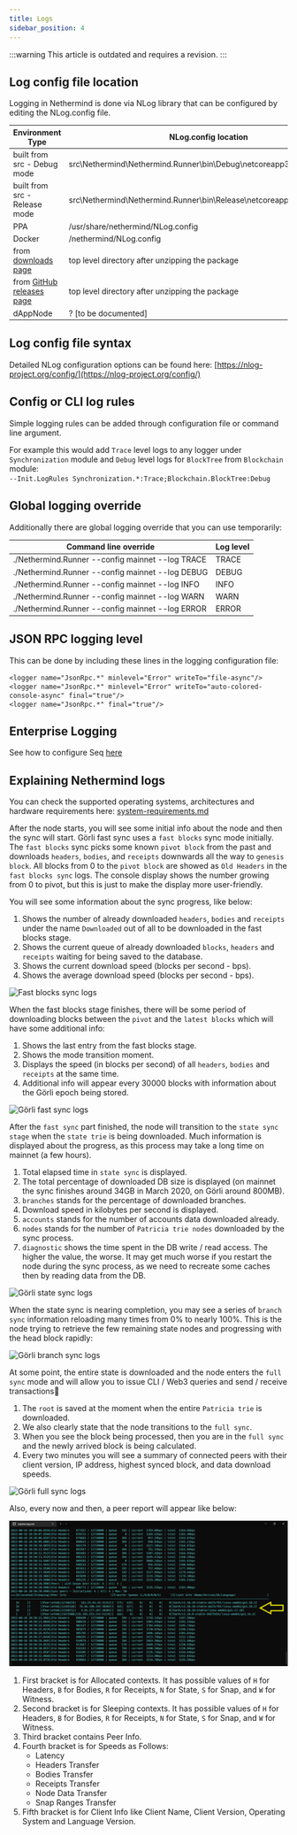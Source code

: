 ```yaml
---
title: Logs
sidebar_position: 4
---
```


:::warning
This article is outdated and requires a revision.
:::

## Log config file location

Logging in Nethermind is done via NLog library that can be configured by editing the NLog.config file.

| Environment Type                                                                  | NLog.config location                                                   |
|-----------------------------------------------------------------------------------|------------------------------------------------------------------------|
| built from src - Debug mode                                                       | src\Nethermind\Nethermind.Runner\bin\Debug\netcoreapp3.1\NLog.config   |
| built from src - Release mode                                                     | src\Nethermind\Nethermind.Runner\bin\Release\netcoreapp3.1\NLog.config |
| PPA                                                                               | /usr/share/nethermind/NLog.config                                      |
| Docker                                                                            | /nethermind/NLog.config                                                |
| from [downloads page](https://downloads.nethermind.io)                            | top level directory after unzipping the package                        |
| from [GitHub releases page](https://github.com/NethermindEth/nethermind/releases) | top level directory after unzipping the package                        |
| dAppNode                                                                          | ? \[to be documented]                                                  |

## Log config file syntax

Detailed NLog configuration options can be found
here: [https://nlog-project.org/config/](https://nlog-project.org/config/)

## Config or CLI log rules

Simple logging rules can be added through configuration file or command line argument.

For example this would add `Trace` level logs to any logger under `Synchronization` module and `Debug` level logs
for `BlockTree` from `Blockchain` module:\
`--Init.LogRules Synchronization.*:Trace;Blockchain.BlockTree:Debug`

## Global logging override

Additionally there are global logging override that you can use temporarily:

| Command line override                            | Log level |
|--------------------------------------------------|-----------|
| ./Nethermind.Runner --config mainnet --log TRACE | TRACE     |
| ./Nethermind.Runner --config mainnet --log DEBUG | DEBUG     |
| ./Nethermind.Runner --config mainnet --log INFO  | INFO      |
| ./Nethermind.Runner --config mainnet --log WARN  | WARN      |
| ./Nethermind.Runner --config mainnet --log ERROR | ERROR     |

## JSON RPC logging level

This can be done by including these lines in the logging configuration file:

```
<logger name="JsonRpc.*" minlevel="Error" writeTo="file-async"/>
<logger name="JsonRpc.*" minlevel="Error" writeTo="auto-colored-console-async" final="true"/>
<logger name="JsonRpc.*" final="true"/>
```

## Enterprise Logging

See how to configure Seq [here](https://docs.nethermind.io/nethermind/enterprise/seq)

## Explaining Nethermind logs

You can check the supported operating systems, architectures and hardware requirements
here: [system-requirements.md](../get-started/system-requirements.md)

After the node starts, you will see some initial info about the node and then the sync will start. Görli fast sync uses
a `fast blocks` sync mode initially. The `fast blocks` sync picks some known `pivot block` from the past and
downloads `headers`, `bodies`, and `receipts` downwards all the way to `genesis block`. All blocks from 0 to
the `pivot block` are showed as `Old Headers` in the `fast blocks sync` logs. The console display shows the number
growing from 0 to pivot, but this is just to make the display more user-friendly.

You will see some information about the sync progress, like below:

1. Shows the number of already downloaded `headers`, `bodies` and `receipts` under the name `Downloaded` out of all to
   be downloaded in the fast blocks stage.
2. Shows the current queue of already downloaded `blocks`, `headers` and `receipts` waiting for being saved to the
   database.
3. Shows the current download speed (blocks per second - bps).
4. Shows the average download speed (blocks per second - bps).

![Fast blocks sync logs](/img/getting\_started\_log\_0.png)

When the fast blocks stage finishes, there will be some period of downloading blocks between the `pivot` and
the `latest blocks` which will have some additional info:

1. Shows the last entry from the fast blocks stage.
2. Shows the mode transition moment.
3. Displays the speed (in blocks per second) of all `headers`, `bodies` and `receipts` at the same time.
4. Additional info will appear every 30000 blocks with information about the Görli epoch being stored.

![Görli fast sync logs](/img/getting\_started\_7.png)

After the `fast sync` part finished, the node will transition to the `state sync stage` when the `state trie` is being
downloaded. Much information is displayed about the progress, as this process may take a long time on mainnet (a few
hours).

1. Total elapsed time in `state sync` is displayed.
2. The total percentage of downloaded DB size is displayed (on mainnet the sync finishes around 34GB in March 2020, on
   Görli around 800MB).
3. `branches` stands for the percentage of downloaded branches.
4. Download speed in kilobytes per second is displayed.
5. `accounts` stands for the number of accounts data downloaded already.
6. `nodes` stands for the number of `Patricia trie nodes` downloaded by the sync process.
7. `diagnostic` shows the time spent in the DB write / read access. The higher the value, the worse. It may get much
   worse if you restart the node during the sync process, as we need to recreate some caches then by reading data from
   the DB.

![Görli state sync logs](/img/getting\_started\_8.png)

When the state sync is nearing completion, you may see a series of `branch sync` information reloading many times from
0% to nearly 100%. This is the node trying to retrieve the few remaining state nodes and progressing with the head block
rapidly:

![Görli branch sync logs](/img/getting\_started\_26.png)

At some point, the entire state is downloaded and the node enters the `full sync` mode and will allow you to issue CLI /
Web3 queries and send / receive transactions🥳

1. The `root` is saved at the moment when the entire `Patricia trie` is downloaded.
2. We also clearly state that the node transitions to the `full sync`.
3. When you see the block being processed, then you are in the `full sync` and the newly arrived block is being
   calculated.
4. Every two minutes you will see a summary of connected peers with their client version, IP address, highest synced
   block, and data download speeds.

![Görli full sync logs](/img/getting\_started\_9.png)

Also, every now and then, a peer report will appear like below:

![](</img/Screenshot2022-08-10205144.png>)

1. First bracket is for Allocated contexts. It has possible values of `H` for Headers, `B` for Bodies, `R` for
   Receipts, `N` for State, `S` for Snap, and `W` for Witness.
2. Second bracket is for Sleeping contexts. It has possible values of `H` for Headers, `B` for Bodies, `R` for
   Receipts, `N` for State, `S` for Snap, and `W` for Witness.
3. Third bracket contains Peer Info.
4. Fourth bracket is for Speeds as Follows:
    * Latency
    * Headers Transfer
    * Bodies Transfer
    * Receipts Transfer
    * Node Data Transfer
    * Snap Ranges Transfer
5. Fifth bracket is for Client Info like Client Name, Client Version, Operating System and Language Version.
